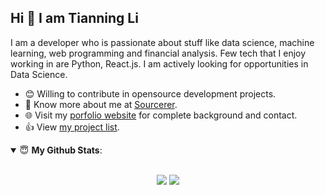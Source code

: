 ## Hi 👋 I am Tianning Li 

I am a developer who is passionate about stuff like data science, machine learning, web programming and financial analysis. Few tech that I enjoy working in are Python, React.js. I am actively looking for opportunities in Data Science. 

- 😊 Willing to contribute in opensource development projects.
- 👨 Know more about me at [Sourcerer](https://sourcerer.io/lit26).
- 🌐 Visit my [porfolio website](http://www.litianningl.com.s3-website-us-east-1.amazonaws.com/) for complete background and contact.
- 👍 View [my project list](https://lit26.github.io/project_list/).


<details open>
 <summary> 😇 <b>My Github Stats</b>: </summary>

<br>

<p align = "center">
  <img src = "https://github-readme-stats.vercel.app/api?username=lit26&show_icons=true&theme=tokyonight&line_height=33">
  <img src = "https://github-readme-stats.vercel.app/api/top-langs/?username=lit26&hide=jupyter%20notebook&theme=tokyonight">
</p>


</details>
